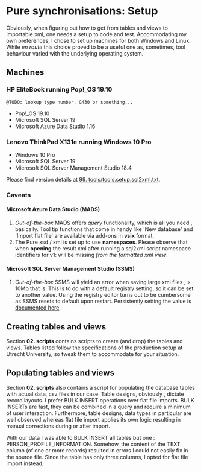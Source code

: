 # **Pure synchronisations: Setup**

Obviously, when figuring out how to get from tables and views to importable
 xml, one needs a setup to code and test. Accommodating my own preferences, I
  chose to set up machines for both Windows and Linux. While *en route* this
   choice proved to be a useful one as, sometimes, tool behaviour varied with
    the underlying operating system.
      
## Machines

### HP EliteBook running Pop!_OS 19.10
    @TODO: lookup type number, G430 or something...

- Pop!_OS 19.10
- Microsoft SQL Server 19
- Microsoft Azure Data Studio 1.16
 
### Lenovo ThinkPad X131e running Windows 10 Pro

- Windows 10 Pro
- Microsoft SQL Server 19
- Microsoft SQL Server Management Studio 18.4

Please find version details at [99. tools/tools.setup.sql2xml.txt](https://github.com/zievathustra/uu-rdms-ris-pure-sync/blob/master/00.%20setup/99.%20tools/tools.setup.sql2xml.txt).

### Caveats

#### Microsoft Azure Data Studio (MADS)

1. *Out-of-the-box* MADS offers *query* functionality, which is all you need
, basically. Tool tip functions that come in handy like 'New database' and
 'Import
 flat file' are available via add-ons in **vsix** format.
2. The Pure xsd / xml is set up to use **namespaces**. Please observe that
 when **opening** the result xml after running a sql2xml script namespace
  identifiers for v1: will be missing *from the formatted xml view*.

#### Microsoft SQL Server Management Studio (SSMS)

1. *Out-of-the-box* SSMS will yield an error when saving large xml files
, > 10Mb that is. This is to do with a default registry setting, so it can be
 set to another value. Using the registry editor turns out to be cumbersome
  as SSMS resets to default upon restart. Persistently setting the value is
   [documented here](https://developercommunity.visualstudio.com/content/problem/39940/the-registry-key-maxfilesizesupportedbylanguageser.html).

## Creating tables and views

Section **02. scripts** contains scripts to create (and drop) the tables and
 views. Tables listed follow the specifications of the production setup at
  Utrecht University, so tweak them to accommodate for your situation.
  
## Populating tables and views

Section **02. scripts** also contains a script for populating the database
 tables with actual data, csv files in our case. Table designs, obviously
 , dictate record layouts. I prefer BULK INSERT operations over flat file
  imports. BULK INSERTs are fast, they can be combined in a query and require
   a minimum of user interaction. Furthermore, table designs, data types in
    particular are well observed whereas flat file import applies its own
     logic resulting in manual corrections during or after import.
     
With our data I was able to BULK INSERT all tables but one
: PERSON_PROFILE_INFORMATION. Somehow, the content of the
 TEXT column (of one or more records) resulted in errors I could not easily
  fix in the source file. Since the table has only three columns, I opted for
   flat file import instead.